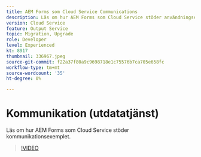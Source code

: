 ```yaml
---
title: AEM Forms som Cloud Service Communications
description: Läs om hur AEM Forms som Cloud Service stöder användningsexemplet för kommunikation.
version: Cloud Service
feature: Output Service
topic: Migration, Upgrade
role: Developer
level: Experienced
kt: 8917
thumbnail: 336967.jpeg
source-git-commit: f22a37f80a9c9698718e1c75576b7ca705e658fc
workflow-type: tm+mt
source-wordcount: '35'
ht-degree: 0%

---
```



# Kommunikation (utdatatjänst)

Läs om hur AEM Forms som Cloud Service stöder kommunikationsexemplet.

>[!VIDEO](https://video.tv.adobe.com/v/336967/?quality=12&learn=on)
